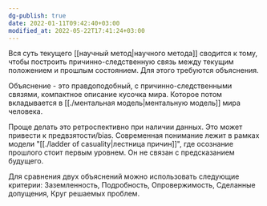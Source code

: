 ```yaml
---
dg-publish: true
date: 2022-01-11T09:42:40+03:00
modified_at: 2022-05-22T17:41:24+03:00
---
```

Вся суть текущего [[научный метод|научного метода]] сводится к тому, чтобы построить причинно-следственную связь между текущим положением и прошлым состоянием. Для этого требуются объяснения.

Объяснение - это правдоподобный, с причинно-следственными связями, компактное описание кусочка мира. Которое потом вкладывается в [[./ментальная модель|ментальную модель]] мира человека.

Проще делать это ретроспективно при наличии данных. Это может привести к предвзятости/bias. Современная понимание лежит в рамках модели "[[./ladder of casuality|лестница причин]]", где осознание прошлого стоит первым уровнем. Он не связан с предсказанием будущего.

Для сравнения двух объяснений можно использовать следующие критерии: Заземленность, Подробность, Опровержимость, Сделанные допущения, Круг решаемых проблем.
